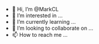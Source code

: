 - 👋 Hi, I’m @MarkCL
- 👀 I’m interested in ...
- 🌱 I’m currently learning ...
- 💞️ I’m looking to collaborate on ...
- 📫 How to reach me ...

<!---
Professional principal software engineer with over 10 years of experience, a Master of Science in Communication Engineering and a Bachelor of Electronic Engineering. Embedded software development, and designing and coding utility programs. Microsoft Certified: Azure Developer Associate. Seeking to leverage solid experience and extensive education to obtain a new position as an embedded engineer or software engineer.

Specialties:
* Experience across hardware, multiple level programming language such as C, C#, Python, Swift, Go
* Deep expertise in STM32/8051 based micro-controller firmware development
* LCD monitor's firmware development
* Color calibration software development
* I2C communication protocol
* Restful Api development in Go
* GRPC micro services development in Go
--->
